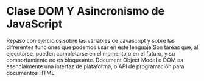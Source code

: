 # Clase DOM Y Asincronismo de JavaScript
Repaso con ejercicios sobre las variables de Javascript y sobre las difrerentes funciones que podemos usar en este lenguaje
Son tareas que, al ejecutarse, pueden completarse en el momento o en el futuro, y su comportamiento no es bloqueante.
Document Object Model o DOM es esencialmente una interfaz de plataforma, o API de programación para documentos HTML
